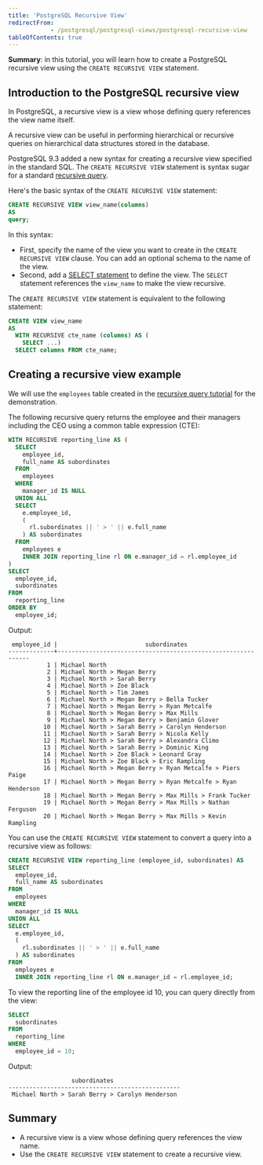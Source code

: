 ```yaml
---
title: 'PostgreSQL Recursive View'
redirectFrom: 
            - /postgresql/postgresql-views/postgresql-recursive-view
tableOfContents: true
---
```


**Summary**: in this tutorial, you will learn how to create a PostgreSQL recursive view using the `CREATE RECURSIVE VIEW` statement.

## Introduction to the PostgreSQL recursive view

In PostgreSQL, a recursive view is a view whose defining query references the view name itself.

A recursive view can be useful in performing hierarchical or recursive queries on hierarchical data structures stored in the database.

PostgreSQL 9.3 added a new syntax for creating a recursive view specified in the standard SQL. The `CREATE RECURSIVE VIEW` statement is syntax sugar for a standard [recursive query](/postgresql/postgresql-recursive-query).

Here's the basic syntax of the `CREATE RECURSIVE VIEW` statement:

```sql
CREATE RECURSIVE VIEW view_name(columns)
AS
query;
```

In this syntax:

- First, specify the name of the view you want to create in the `CREATE RECURSIVE VIEW` clause. You can add an optional schema to the name of the view.
- Second, add a [SELECT statement](/postgresql/postgresql-select) to define the view. The `SELECT` statement references the `view_name` to make the view recursive.

The `CREATE RECURSIVE VIEW` statement is equivalent to the following statement:

```sql
CREATE VIEW view_name
AS
  WITH RECURSIVE cte_name (columns) AS (
    SELECT ...)
  SELECT columns FROM cte_name;
```

## Creating a recursive view example

We will use the `employees` table created in the [recursive query tutorial](/postgresql/postgresql-recursive-query) for the demonstration.

The following recursive query returns the employee and their managers including the CEO using a common table expression (CTE):

```sql
WITH RECURSIVE reporting_line AS (
  SELECT
    employee_id,
    full_name AS subordinates
  FROM
    employees
  WHERE
    manager_id IS NULL
  UNION ALL
  SELECT
    e.employee_id,
    (
      rl.subordinates || ' > ' || e.full_name
    ) AS subordinates
  FROM
    employees e
    INNER JOIN reporting_line rl ON e.manager_id = rl.employee_id
)
SELECT
  employee_id,
  subordinates
FROM
  reporting_line
ORDER BY
  employee_id;
```

Output:

```
 employee_id |                         subordinates
-------------+--------------------------------------------------------------
           1 | Michael North
           2 | Michael North > Megan Berry
           3 | Michael North > Sarah Berry
           4 | Michael North > Zoe Black
           5 | Michael North > Tim James
           6 | Michael North > Megan Berry > Bella Tucker
           7 | Michael North > Megan Berry > Ryan Metcalfe
           8 | Michael North > Megan Berry > Max Mills
           9 | Michael North > Megan Berry > Benjamin Glover
          10 | Michael North > Sarah Berry > Carolyn Henderson
          11 | Michael North > Sarah Berry > Nicola Kelly
          12 | Michael North > Sarah Berry > Alexandra Climo
          13 | Michael North > Sarah Berry > Dominic King
          14 | Michael North > Zoe Black > Leonard Gray
          15 | Michael North > Zoe Black > Eric Rampling
          16 | Michael North > Megan Berry > Ryan Metcalfe > Piers Paige
          17 | Michael North > Megan Berry > Ryan Metcalfe > Ryan Henderson
          18 | Michael North > Megan Berry > Max Mills > Frank Tucker
          19 | Michael North > Megan Berry > Max Mills > Nathan Ferguson
          20 | Michael North > Megan Berry > Max Mills > Kevin Rampling
```

You can use the `CREATE RECURSIVE VIEW` statement to convert a query into a recursive view as follows:

```sql
CREATE RECURSIVE VIEW reporting_line (employee_id, subordinates) AS
SELECT
  employee_id,
  full_name AS subordinates
FROM
  employees
WHERE
  manager_id IS NULL
UNION ALL
SELECT
  e.employee_id,
  (
    rl.subordinates || ' > ' || e.full_name
  ) AS subordinates
FROM
  employees e
  INNER JOIN reporting_line rl ON e.manager_id = rl.employee_id;
```

To view the reporting line of the employee id 10, you can query directly from the view:

```sql
SELECT
  subordinates
FROM
  reporting_line
WHERE
  employee_id = 10;
```

Output:

```
                  subordinates
-------------------------------------------------
 Michael North > Sarah Berry > Carolyn Henderson
```

## Summary

- A recursive view is a view whose defining query references the view name.
- Use the `CREATE RECURSIVE VIEW` statement to create a recursive view.
